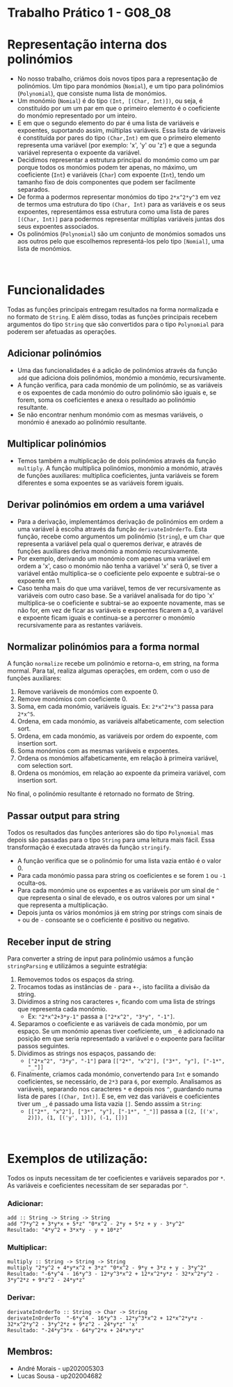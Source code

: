 # Trabalho Prático 1 - G08_08

# Representação interna dos polinómios
- No nosso trabalho, criámos dois novos tipos para a representação de polinómios. Um tipo para monómios (`Nomial`), e um tipo para polinómios (`Polynomial`), que consiste numa lista de monómios.
- Um monómio (`Nomial`) é do tipo `(Int, [(Char, Int)])`, ou seja, é constituído por um um par em que o primeiro elemento é o coeficiente do monómio representado por um inteiro. 
- E em que o segundo elemento do par é uma lista de variáveis e expoentes, suportando assim, múltiplas variáveis. Essa lista de váriaveis é constituída por pares do tipo `(Char,Int)` em que o primeiro elemento representa uma variável (por exemplo: 'x', 'y' ou 'z') e que a segunda variável representa o expoente da variável. 
- Decidimos representar a estrutura principal do monómio como um par porque todos os monómios podem ter apenas, no máximo, um coeficiente (`Int`) e variáveis (`Char`) com expoente (`Int`), tendo um tamanho fixo de dois componentes que podem ser facilmente separados.
- De forma a podermos representar monómios do tipo `2*x^2*y^3` em vez de termos uma estrutura do tipo `(Char, Int)` para as variáveis e os seus expoentes, representámos essa estrutura como uma lista de pares `[(Char, Int)]` para podermos representar múltiplas variáveis juntas dos seus expoentes associados.
- Os polinómios (`Polynomial`) são um conjunto de monómios somados uns aos outros pelo que escolhemos representá-los pelo tipo `[Nomial]`, uma lista de monómios.

<br>

# Funcionalidades
Todas as funções principais entregam resultados na forma normalizada e no formato de `String`. E além disso, todas as funções principais recebem argumentos do tipo `String` que são convertidos para o tipo `Polynomial` para poderem ser afetuadas as operações.

## Adicionar polinómios
- Uma das funcionalidades é a adição de polinómios através da função `add` que adiciona dois polinómios, monómio a monómio, recursivamente. 
- A função verifica, para cada monómio de um polinómio, se as variáveis e os expoentes de cada monómio do outro polinómio são iguais e, se forem, soma os coeficientes e anexa o resultado ao polinómio resultante.
- Se não encontrar nenhum monómio com as mesmas variáveis, o monómio é anexado ao polinómio resultante.

## Multiplicar polinómios
- Temos também a multiplicação de dois polinómios através da função `multiply`. A função multiplica polinómios, monómio a monómio, através de funções auxiliares: multiplica coeficientes, junta variáveis se forem diferentes e soma expoentes se as variáveis forem iguais.

## Derivar polinómios em ordem a uma variável
- Para a derivação, implementámos derivação de polinómios em ordem a uma variável à escolha através da função `derivateInOrderTo`. Esta função, recebe como argumentos um polinómio (`String`), e um `Char` que representa a variável pela qual o queremos derivar, e através de funções auxiliares deriva monómio a monómio recursivamente. 
- Por exemplo, derivando um monómio com apenas uma variável em ordem a 'x', caso o monómio não tenha a variável 'x' será 0, se tiver a variável então multiplica-se o coeficiente pelo expoente e subtrai-se o expoente em 1. 
- Caso tenha mais do que uma variável, temos de ver recursivamente as variáveis com outro caso base. Se a variável analisada for do tipo 'x' multiplica-se o coeficiente e subtrai-se ao expoente novamente, mas se não for, em vez de ficar as variáveis e expoentes ficarem a 0, a variável e expoente ficam iguais e continua-se a percorrer o monómio recursivamente para as restantes variáveis. 

## Normalizar polinómios para a forma normal
  A função `normalize` recebe um polinómio e retorna-o, em string, na forma mormal. Para tal, realiza algumas operações, em ordem, com o uso de funções auxiliares:
  
  1. Remove variáveis de monómios com expoente 0.
  2. Remove monómios com coeficiente 0.
  3. Soma, em cada monómio, variáveis iguais. Ex: `2*x^2*x^3` passa para `2*x^5`.
  4. Ordena, em cada monómio, as variáveis alfabeticamente, com selection sort.
  5. Ordena, em cada monómio, as variáveis por ordem do expoente, com insertion sort.
  6. Soma monómios com as mesmas variáveis e expoentes.
  7. Ordena os monómios alfabeticamente, em relação à primeira variável, com selection sort.
  8. Ordena os monómios, em relação ao expoente da primeira variável, com insertion sort.
   
   No final, o polinómio resultante é retornado no formato de String. 
   

## Passar output para string
Todos os resultados das funções anteriores são do tipo `Polynomial` mas depois são passadas para o tipo `String` para uma leitura mais fácil. Essa transformação é executada através da função `stringify`. 
- A função verifica que se o polinómio for uma lista vazia então é o valor 0.
- Para cada monómio passa para string os coeficientes e se forem `1` ou `-1` oculta-os.
- Para cada monómio une os expoentes e as variáveis por um sinal de `^` que representa o sinal de elevado, e os outros valores por um sinal `*` que representa a multiplicação.
- Depois junta os vários monómios já em string por strings com sinais de `+` ou de `-` consoante se o coeficiente é positivo ou negativo.

## Receber input de string
Para converter a string de input para polinómio usámos a função `stringParsing` e utilizámos a seguinte estratégia:

1. Removemos todos os espaços da string.
2. Trocamos todas as instâncias de `-` para `+-`, isto facilita a divisão da string.
3. Dividimos a string nos caracteres `+`, ficando com uma lista de strings que representa cada monómio. 
   - Ex: `"2*x^2+3*y-1"` passa a `["2*x^2", "3*y", "-1"]`.
4. Separamos o coeficiente e as variáveis de cada monómio, por um espaço. Se um monómio apenas tiver coeficiente, um `_` é adicionado na posição em que seria representado a variável e o expoente para facilitar passos seguintes.
5. Dividimos as strings nos espaços, passando de: 
   - `["2*x^2", "3*y", "-1"]` para `[["2*", "x^2"], ["3*", "y"], ["-1*", "_"]]`
6. Finalmente, criamos cada monómio, convertendo para `Int` e somando coeficientes, se necessário, de `2*3` para `6`, por exemplo. Analisamos as variáveis, separando nos caracteres `*` e depois nos `^`, guardando numa lista de pares `[(Char, Int)]`. E se, em vez das variáveis e coeficientes tiver um `_`, é passado uma lista vazia `[]`. Sendo asssim a `String`: 
   - `[["2*", "x^2"], ["3*", "y"], ["-1*", "_"]]` passa a `[(2, [('x', 2)]), (1, [('y', 1)]), (-1, [])]`

<br>

# Exemplos de utilização:
Todos os inputs necessitam de ter coeficientes e variáveis separados por `*`.<br>
As variáveis e coeficientes necessitam de ser separadas por `^`.

 

### Adicionar:
    add :: String -> String -> String
    add "7*y^2 + 3*y*x + 5*z" "0*x^2 - 2*y + 5*z + y - 3*y^2"
    Resultado: "4*y^2 + 3*x*y - y + 10*z"

### Multiplicar:
    multiply :: String -> String -> String
    multiply "2*y^2 + 4*y*x^2 + 3*z" "0*x^2 - 9*y + 3*z + y - 3*y^2"
    Resultado: "-6*y^4 - 16*y^3 - 12*y^3*x^2 + 12*x^2*y*z - 32*x^2*y^2 - 3*y^2*z + 9*z^2 - 24*y*z"

### Derivar:
    derivateInOrderTo :: String -> Char -> String
    derivateInOrderTo  "-6*y^4 - 16*y^3 - 12*y^3*x^2 + 12*x^2*y*z - 32*x^2*y^2 - 3*y^2*z + 9*z^2 - 24*y*z" 'x'
    Resultado: "-24*y^3*x - 64*y^2*x + 24*x*y*z"


## Membros:
- André Morais  - up202005303
- Lucas Sousa - up202004682
